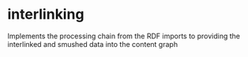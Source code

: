 interlinking
============

Implements the processing chain from the RDF imports to providing the interlinked and smushed data into the content graph

